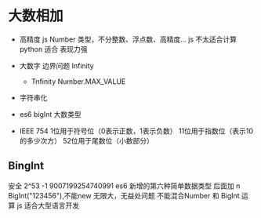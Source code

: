 # 大数相加

- 高精度
  js Number 类型，不分整数、浮点数、高精度...
  js 不太适合计算 python 适合
  表现力强
- 大数字
  边界问题
  Infinity
   - Tnfinity
   Number.MAX_VALUE
- 字符串化
  
- es6 bigInt 大数类型

- IEEE 754
  1位用于符号位（0表示正数，1表示负数）
  11位用于指数位（表示10的多少次方）
  52位用于尾数位（小数部分）

## BingInt
  安全 2^53 -1  9007199254740991
  es6 新增的第六种简单数据类型
  后面加 n 
  BigInt("123456"),不能new
  无限大，无益处问题
  不能混合Number 和 BigInt 运算
  js 适合大型语言开发